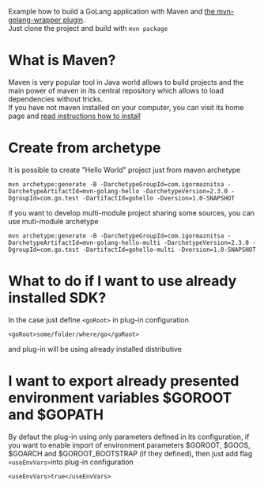 Example how to build a GoLang application with Maven and [the mvn-golang-wrapper plugin](https://github.com/raydac/mvn-golang).   
Just clone the project and build with `mvn package`

# What is Maven?
Maven is very popular tool in Java world allows to build projects and the main power of maven in its central repository which allows to load dependencies without tricks.   
If you have not maven installed on your computer, you can visit its home page and [read instructions how to install](https://maven.apache.org)

# Create from archetype
It is possible to create "Hello World" project just from maven archetype
```
mvn archetype:generate -B -DarchetypeGroupId=com.igormaznitsa -DarchetypeArtifactId=mvn-golang-hello -DarchetypeVersion=2.3.0 -DgroupId=com.go.test -DartifactId=gohello -Dversion=1.0-SNAPSHOT
```
if you want to develop multi-module project sharing some sources, you can use muti-module archetype
```
mvn archetype:generate -B -DarchetypeGroupId=com.igormaznitsa -DarchetypeArtifactId=mvn-golang-hello-multi -DarchetypeVersion=2.3.0 -DgroupId=com.go.test -DartifactId=gohello-multi -Dversion=1.0-SNAPSHOT
```

# What to do if I want to use already installed SDK?
In the case just define `<goRoot>` in plug-in configuration
```
<goRoot>some/folder/where/go</goRoot>
````
and plug-in will be using already installed distributive   

# I want to export already presented environment variables $GOROOT and $GOPATH
By defaut the plug-in using only parameters defined in its configuration, if you want to enable import of environment parameters $GOROOT, $GOOS, $GOARCH and $GOROOT_BOOTSTRAP (if they defined), then just add flag `<useEnvVars>`into plug-in configuration
```
<useEnvVars>true</useEnvVars>
```
